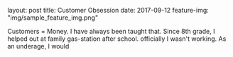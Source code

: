 layout: post
title: Customer Obsession
date: 2017-09-12
feature-img: "img/sample_feature_img.png"



Customers = Money. I have always been taught that. Since 8th grade, I helped out at family gas-station after school. officially I wasn't working. As an underage, I would
